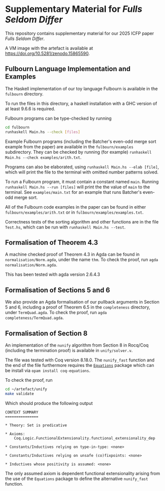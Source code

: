 # Supplementary Material for *Fulls Seldom Differ*

This repository contains supplementary material for our 2025 ICFP paper *Fulls Seldom Differ*.

A VM image with the artefact is available at https://doi.org/10.5281/zenodo.15865590.


## Fulbourn Language Implementation and Examples

The Haskell implementation of our toy language Fulbourn is available in the `fulbourn` directory.

To run the files in this directory, a haskell installation with a GHC version of at least 9.6.6 is required.

Fulbourn programs can be type-checked by running
```sh
cd fulbourn
runhaskell Main.hs --check [files]
```
Example Fulbourn programs (including the Batcher's even-odd merge sort example from the paper) are
available in the `fulbourn/examples` subdirectory. They can be checked by running (for example)
`runhaskell Main.hs --check examples/arith.txt`.

Programs can also be elaborated, using `runhaskell Main.hs --elab [file]`, which will print the file
to the terminal with omitted number patterns solved.

To run a Fulbourn program, it must contain a constant named `main`.
Running `runhaskell Main.hs --run [files]` will print the the value of `main` to the terminal.
See `examples/main.txt` for an example that runs Batcher's even-odd merge sort.

All of the Fulbourn code examples in the paper can be found in either `fulbourn/examples/arith.txt` or in `fulbourn/examples/examples.txt`.

Correctness tests of the sorting algorithm and other functions are in the file `Test.hs`, which can be run with `runhaskell Main.hs --test`.


## Formalisation of Theorem 4.3

A machine checked proof of Theorem 4.3 in Agda can be found in `normalisation/Norm.agda`, under the name `thm`.
To check the proof, run `agda normalisation/Norm.agda`.

This has been tested with agda version 2.6.4.3

## Formalisation of Sections 5 and 6

We also provide an Agda formalisation of our pullback arguments in Section 5 and 6, including a
proof of Theorem 6.5 in the `completeness` directory, under `TermQuad.agda`.
To check the proof, run `agda completeness/TermQuad.agda`.


## Formalisation of Section 8

An implementation of the `nunify` algorithm from Section 8 in Rocq/Coq (including the termination
proof) is available in `unify/solver.v`.

The file was tested with Coq version 8.18.0. The `nunify_fast` function and the end of the file furthermore requires the [`Equations`](https://mattam82.github.io/Coq-Equations/) package which can be install via `opam install coq-equations`.

To check the proof, run
```sh
cd ~/artefact/unify
make validate
```
Which should produce the following output
```
CONTEXT SUMMARY
===============

* Theory: Set is predicative

* Axioms:
    Coq.Logic.FunctionalExtensionality.functional_extensionality_dep

* Constants/Inductives relying on type-in-type: <none>

* Constants/Inductives relying on unsafe (co)fixpoints: <none>

* Inductives whose positivity is assumed: <none>
```
The only assumed axiom is dependent functional extensionality arising from the use of the `Equations` package to define the alternative `nunify_fast` function.
